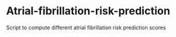 # Atrial-fibrillation-risk-prediction
Script to compute different atrial fibrillation risk prediction scores
